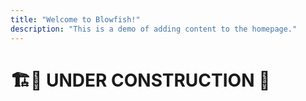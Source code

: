 ```yaml
---
title: "Welcome to Blowfish!"
description: "This is a demo of adding content to the homepage."
---
```

# 🏗️🚧 UNDER CONSTRUCTION 🚧

